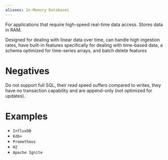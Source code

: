 ```yaml
---
aliases: In-Memory Databases
---
```

For applications that require high-speed real-time data access. Stores data in RAM.

Designed for dealing with linear data over time, can handle high ingestion rates, have built-in features specifically for dealing with time-based data, a schema optimized for time-series arrays, and batch delete features

# Negatives
Do not support full SQL, their read speed suffers compared to writes, they have no transaction capability and are append-only (not optimized for updates).

# Examples
- `InfluxDB`
- `Kdb+`
- `Prometheus`
- `H2`
- `Apache Ignite`